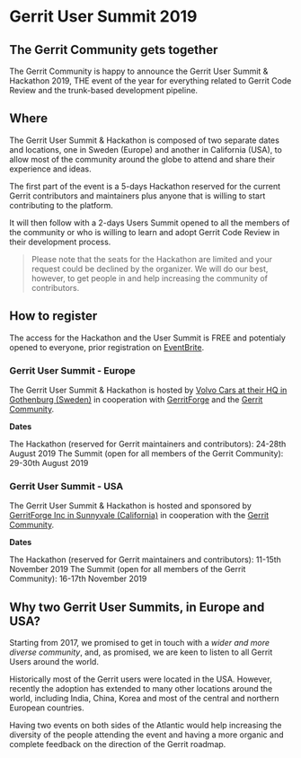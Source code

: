 # Gerrit User Summit 2019

## The Gerrit Community gets together

The Gerrit Community is happy to announce the Gerrit User Summit & Hackathon 2019,
THE event of the year for everything related to Gerrit Code Review and the
trunk-based development pipeline.

## Where

The Gerrit User Summit & Hackathon is composed of two separate dates and locations, one in Sweden (Europe) and another in California (USA), to allow most of the community around the globe to attend and share their experience and ideas.

The first part of the event is a 5-days Hackathon reserved for the current
Gerrit contributors and maintainers plus anyone that is willing to start contributing
to the platform.

It will then follow with a 2-days Users Summit opened to all the members
of the community or who is willing to learn and adopt Gerrit Code Review in their
development process.

> Please note that the seats for the Hackathon are limited and your request could be declined by
> the organizer. We will do our best, however, to get people in and help increasing the community
> of contributors.

## How to register

The access for the Hackathon and the User Summit is FREE and potentialy opened to
everyone, prior registration on [EventBrite](https://gus2019.eventbrite.com).

### Gerrit User Summit - Europe

The Gerrit User Summit & Hackathon is hosted by [Volvo Cars at their HQ in Gothenburg
(Sweden)](https://goo.gl/maps/rsjB5vsFXE2tQ5i6A) in cooperation with [GerritForge](http://www.gerritforge.com) and the [Gerrit Community](https://groups.google.com/forum/#!topic/repo-discuss/uVQbBOC9IeU).

**Dates**

The Hackathon (reserved for Gerrit maintainers and contributors): 24-28th August 2019
The Summit (open for all members of the Gerrit Community): 29-30th August 2019

### Gerrit User Summit - USA

The Gerrit User Summit & Hackathon is hosted and sponsored by [GerritForge Inc in Sunnyvale
(California)](https://goo.gl/maps/no8vCBpqi61pv2jx5) in cooperation with the
[Gerrit Community](https://groups.google.com/forum/#!topic/repo-discuss/uVQbBOC9IeU).

**Dates**

The Hackathon (reserved for Gerrit maintainers and contributors): 11-15th November 2019
The Summit (open for all members of the Gerrit Community): 16-17th November 2019


## Why two Gerrit User Summits, in Europe and USA?

Starting from 2017, we promised to get in touch with a *wider and more diverse community*,
and, as promised, we are keen to listen to all Gerrit Users around the world.

Historically most of the Gerrit users were located in the USA. However, recently the adoption
has extended to many other locations around the world, including India, China, Korea and most
of the central and northern European countries.

Having two events on both sides of the Atlantic would help increasing the diversity of the
people attending the event and having a more organic and complete feedback on the direction
of the Gerrit roadmap.